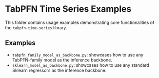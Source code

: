 # TabPFN Time Series Examples

This folder contains usage examples demonstrating core functionalities of the `tabpfn-time-series` library.

## Examples

- `tabpfn_family_model_as_backbone.py`: showcases how to use any TabPFN-family model as the inference backbone.
- `sklearn_model_as_backbone.py`: showcases how to use any standard Sklearn regressors as the inference backbone.
